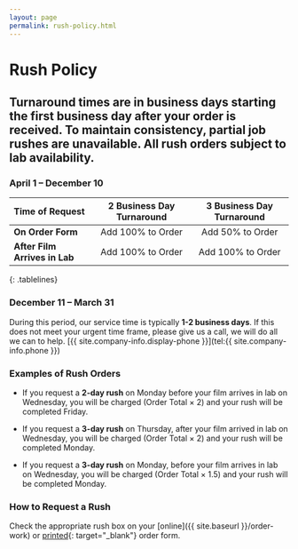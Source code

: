 ```yaml
---
layout: page
permalink: rush-policy.html
---
```


# Rush Policy

## Turnaround times are in business days starting the first business day after your order is received. To maintain consistency, partial job rushes are unavailable. All rush orders subject to lab availability. 

### April 1 – December 10

| **Time of Request** | **2 Business Day Turnaround** | **3 Business Day Turnaround** |
| :--- | :---: | :---: |
| **On Order Form** |	Add 100% to Order | Add 50% to Order |
| **After Film Arrives in Lab** | Add 100% to Order | Add 100% to Order |
{: .tablelines}

### December 11 – March 31
During this period, our service time is typically **1-2 business days**. If this does not meet your urgent time frame, please give us a call, we will do all we can to help. [{{ site.company-info.display-phone }}](tel:{{ site.company-info.phone }})


### Examples of Rush Orders
- If you request a **2-day rush** on Monday before your film arrives in lab on Wednesday, you will be charged (Order Total × 2) and your rush will be completed Friday.

- If you request a **3-day rush** on Thursday, after your film arrived in lab on Wednesday, you will be charged (Order Total × 2) and your rush will be completed Monday.

- If you request a **3-day rush** on Monday, before your film arrives in lab on Wednesday, you will be charged (Order Total × 1.5) and your rush will be completed Monday.

### How to Request a Rush
Check the appropriate rush box on your [online]({{ site.baseurl }}/order-work) or [printed]({{site.baseurl}}/images/PhotoVision-Film-Order-Form.pdf){: target="_blank"} order form.